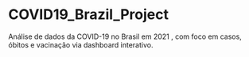 # COVID19_Brazil_Project
Análise de dados da COVID-19 no Brasil em 2021 , com foco em casos, óbitos e vacinação via dashboard interativo.
